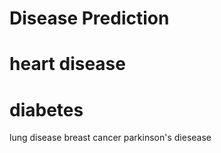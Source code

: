 # Disease Prediction
# heart disease 
# diabetes 
lung disease 
breast cancer 
parkinson's diesease
